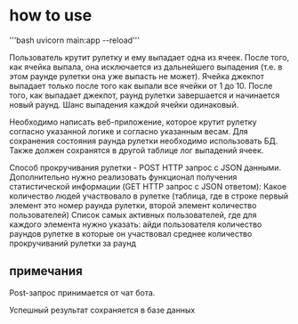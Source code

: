 # how to use

'''bash
uvicorn main:app --reload'''

Пользователь крутит рулетку и ему выпадает одна из ячеек. После того, как ячейка выпала, она исключается из дальнейшего выпадения (т.е. в этом раунде рулетки она уже выпасть не может). Ячейка джекпот выпадает только после того как выпали все ячейки от 1 до 10. После того, как выпадает джекпот, раунд рулетки завершается и начинается новый раунд. Шанс выпадения каждой ячейки одинаковый.

Необходимо написать веб-приложение, которое крутит рулетку согласно указанной логике и согласно указанным весам. Для сохранения состояния раунда рулетки необходимо использовать БД. Также должен сохранятся в другой таблице лог выпадений ячеек.

Способ прокручивания рулетки - POST HTTP запрос с JSON данными. Дополнительно нужно реализовать функционал получения статистической информации (GET HTTP запрос с JSON ответом): Какое количество людей участвовало в рулетке (таблица, где в строке первый элемент это номер раунда рулетки, второй элемент количество пользователей) Список самых активных пользователей, где для каждого элемента нужно указать: айди пользователя количество раундов рулетке в которые он участвовал среднее количество прокручиваний рулетки за раунд

## примечания

Post-запрос принимается от чат бота.

Успешный результат сохраняется в базе данных

